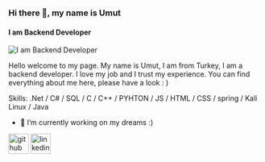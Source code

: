 ### Hi there 👋, my name is Umut
#### I am Backend Developer
![I am Backend Developer]((https://www.google.com/url?sa=i&url=https%3A%2F%2Fhdqwalls.com%2Fprogamming-code-4k-wallpaper&psig=AOvVaw07qY1g4EBKTzsBAvyRJJ8T&ust=1669661537724000&source=images&cd=vfe&ved=0CBAQjRxqFwoTCLDq8IeEz_sCFQAAAAAdAAAAABAI))

Hello welcome to my page. My name is Umut, I am from Turkey, I am a backend developer. I love my job and I trust my experience. You can find everything about me here, please have a look : )

Skills:   .Net / C# / SQL / C / C++ / PYHTON / JS / HTML / CSS / spring / Kali Linux / Java

- 🔭 I’m currently working on my dreams :)  


[<img src='https://cdn.jsdelivr.net/npm/simple-icons@3.0.1/icons/github.svg' alt='github' height='40'>](https://github.com/piedhorse)  [<img src='https://cdn.jsdelivr.net/npm/simple-icons@3.0.1/icons/linkedin.svg' alt='linkedin' height='40'>](https://www.linkedin.com/in/umut-a-b760921b4/)  

